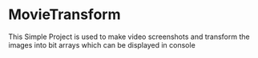 # MovieTransform
This Simple Project is used to make video screenshots and transform the images into bit arrays which can be displayed in console
